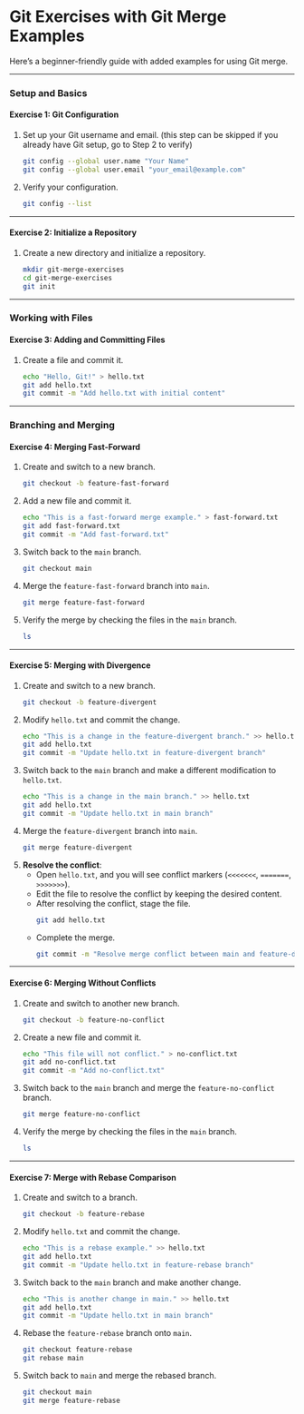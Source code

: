 # Git Exercises with Git Merge Examples

Here’s a beginner-friendly guide with added examples for using Git merge.

---

### **Setup and Basics**

#### **Exercise 1: Git Configuration**
1. Set up your Git username and email. (this step can be skipped if you already have Git setup, go to Step 2 to verify)
    ```bash
    git config --global user.name "Your Name"
    git config --global user.email "your_email@example.com"
    ```
2. Verify your configuration.
    ```bash
    git config --list
    ```

---

#### **Exercise 2: Initialize a Repository**
1. Create a new directory and initialize a repository.
    ```bash
    mkdir git-merge-exercises
    cd git-merge-exercises
    git init
    ```

---

### **Working with Files**

#### **Exercise 3: Adding and Committing Files**
1. Create a file and commit it.
    ```bash
    echo "Hello, Git!" > hello.txt
    git add hello.txt
    git commit -m "Add hello.txt with initial content"
    ```

---

### **Branching and Merging**

#### **Exercise 4: Merging Fast-Forward**
1. Create and switch to a new branch.
    ```bash
    git checkout -b feature-fast-forward
    ```
2. Add a new file and commit it.
    ```bash
    echo "This is a fast-forward merge example." > fast-forward.txt
    git add fast-forward.txt
    git commit -m "Add fast-forward.txt"
    ```
3. Switch back to the `main` branch.
    ```bash
    git checkout main
    ```
4. Merge the `feature-fast-forward` branch into `main`.
    ```bash
    git merge feature-fast-forward
    ```
5. Verify the merge by checking the files in the `main` branch.
    ```bash
    ls
    ```

---

#### **Exercise 5: Merging with Divergence**
1. Create and switch to a new branch.
    ```bash
    git checkout -b feature-divergent
    ```
2. Modify `hello.txt` and commit the change.
    ```bash
    echo "This is a change in the feature-divergent branch." >> hello.txt
    git add hello.txt
    git commit -m "Update hello.txt in feature-divergent branch"
    ```
3. Switch back to the `main` branch and make a different modification to `hello.txt`.
    ```bash
    echo "This is a change in the main branch." >> hello.txt
    git add hello.txt
    git commit -m "Update hello.txt in main branch"
    ```
4. Merge the `feature-divergent` branch into `main`.
    ```bash
    git merge feature-divergent
    ```
5. **Resolve the conflict**:
    - Open `hello.txt`, and you will see conflict markers (`<<<<<<<`, `=======`, `>>>>>>>`).
    - Edit the file to resolve the conflict by keeping the desired content.
    - After resolving the conflict, stage the file.
      ```bash
      git add hello.txt
      ```
    - Complete the merge.
      ```bash
      git commit -m "Resolve merge conflict between main and feature-divergent"
      ```

---

#### **Exercise 6: Merging Without Conflicts**
1. Create and switch to another new branch.
    ```bash
    git checkout -b feature-no-conflict
    ```
2. Create a new file and commit it.
    ```bash
    echo "This file will not conflict." > no-conflict.txt
    git add no-conflict.txt
    git commit -m "Add no-conflict.txt"
    ```
3. Switch back to the `main` branch and merge the `feature-no-conflict` branch.
    ```bash
    git merge feature-no-conflict
    ```
4. Verify the merge by checking the files in the `main` branch.
    ```bash
    ls
    ```

---

#### **Exercise 7: Merge with Rebase Comparison**
1. Create and switch to a branch.
    ```bash
    git checkout -b feature-rebase
    ```
2. Modify `hello.txt` and commit the change.
    ```bash
    echo "This is a rebase example." >> hello.txt
    git add hello.txt
    git commit -m "Update hello.txt in feature-rebase branch"
    ```
3. Switch back to the `main` branch and make another change.
    ```bash
    echo "This is another change in main." >> hello.txt
    git add hello.txt
    git commit -m "Update hello.txt in main branch"
    ```
4. Rebase the `feature-rebase` branch onto `main`.
    ```bash
    git checkout feature-rebase
    git rebase main
    ```
5. Switch back to `main` and merge the rebased branch.
    ```bash
    git checkout main
    git merge feature-rebase
    ```
